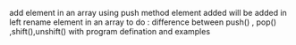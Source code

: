 add element in an array
using push method
element added will be added in left
rename element in an array
to do : difference between push() , pop() ,shift(),unshift() with program defination and examples